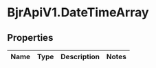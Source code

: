 # BjrApiV1.DateTimeArray

## Properties
Name | Type | Description | Notes
------------ | ------------- | ------------- | -------------
